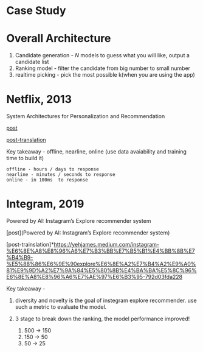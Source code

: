 # Case Study

# Overall Architecture

1. Candidate generation - $N$ models to guess what you will like, output a candidate list
2. Ranking model - filter the candidate from big number to small number
3. realtime picking - pick the most possible k(when you are using the app)

# Netflix, 2013

System Architectures for Personalization and Recommendation

[post](https://netflixtechblog.com/system-architectures-for-personalization-and-recommendation-e081aa94b5d8)

[post-translation](https://kknews.cc/zh-tw/code/g48e2o9.html)

Key takeaway - offline, nearline, online (use data avaiability and training time to build it)

    offline - hours / days to response
    nearline - minutes / seconds to response
    online - in 100ms  to response

# Integram, 2019

Powered by AI: Instagram’s Explore recommender system

[post](Powered by AI: Instagram’s Explore recommender system)

[post-trainslation]*https://yehjames.medium.com/instagram-%E6%8E%A8%E8%96%A6%E7%B3%BB%E7%B5%B1%E4%BB%8B%E7%B4%B9-%E5%88%86%E6%9E%90explore%E6%8E%A2%E7%B4%A2%E9%A0%81%E9%9D%A2%E7%9A%84%E5%80%8B%E4%BA%BA%E5%8C%96%E6%8E%A8%E8%96%A6%E7%AE%97%E6%B3%95-792d03fda228

Key takeaway - 

1. diversity and novelty is the goal of instegram explore recommender. use such a metric to evaluate the model.
2. 3 stage to break down the ranking, the model performance improved!

   1. 500 -> 150
   2. 150 -> 50
   3. 50 -> 25
